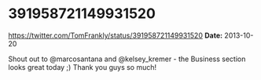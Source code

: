 # 391958721149931520
https://twitter.com/TomFrankly/status/391958721149931520
**Date:** 2013-10-20

Shout out to @marcosantana and @kelsey_kremer - the Business section looks great today ;) Thank you guys so much!
